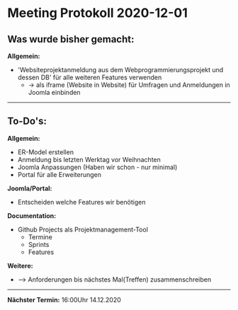 # Meeting Protokoll 2020-12-01

## Was wurde bisher gemacht:

**Allgemein:**
  - 'Websiteprojektanmeldung aus dem Webprogrammierungsprojekt und dessen DB' für alle weiteren Features verwenden
	  - -> als iframe (Website in Website) für Umfragen und Anmeldungen in Joomla einbinden


---

## To-Do's:

**Allgemein:**
  - ER-Model erstellen
  - Anmeldung bis letzten Werktag vor Weihnachten
  - Joomla Anpassungen (Haben wir schon - nur minimal)
  - Portal für alle Erweiterungen

**Joomla/Portal:**
  - Entscheiden welche Features wir benötigen

**Documentation:**
  - Github Projects als Projektmanagement-Tool
    - Termine
    - Sprints
    - Features

**Weitere:**
  - --> Anforderungen bis nächstes Mal(Treffen) zusammenschreiben


---

**Nächster Termin:**
16:00Uhr 14.12.2020